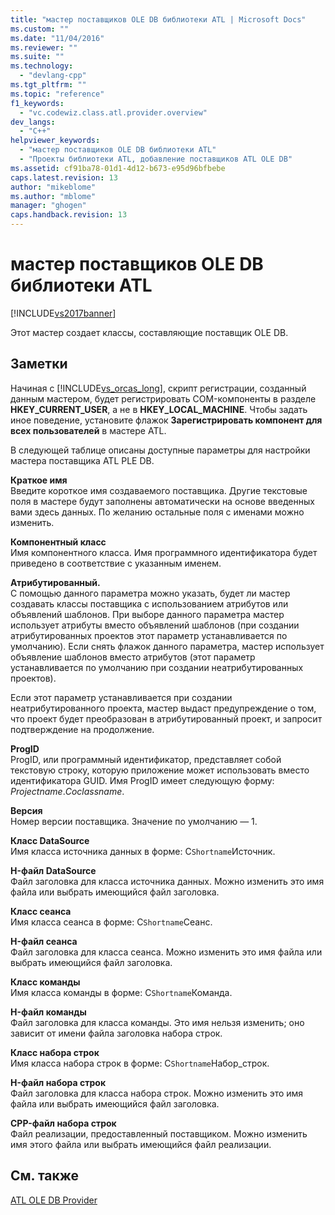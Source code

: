 ```yaml
---
title: "мастер поставщиков OLE DB библиотеки ATL | Microsoft Docs"
ms.custom: ""
ms.date: "11/04/2016"
ms.reviewer: ""
ms.suite: ""
ms.technology: 
  - "devlang-cpp"
ms.tgt_pltfrm: ""
ms.topic: "reference"
f1_keywords: 
  - "vc.codewiz.class.atl.provider.overview"
dev_langs: 
  - "C++"
helpviewer_keywords: 
  - "мастер поставщиков OLE DB библиотеки ATL"
  - "Проекты библиотеки ATL, добавление поставщиков ATL OLE DB"
ms.assetid: cf91ba78-01d1-4d12-b673-e95d96bfbebe
caps.latest.revision: 13
author: "mikeblome"
ms.author: "mblome"
manager: "ghogen"
caps.handback.revision: 13
---
```

# мастер поставщиков OLE DB библиотеки ATL
[!INCLUDE[vs2017banner](../../assembler/inline/includes/vs2017banner.md)]

Этот мастер создает классы, составляющие поставщик OLE DB.  
  
## Заметки  
 Начиная с [!INCLUDE[vs_orcas_long](../../atl/reference/includes/vs_orcas_long_md.md)], скрипт регистрации, созданный данным мастером, будет регистрировать COM\-компоненты в разделе **HKEY\_CURRENT\_USER**, а не в **HKEY\_LOCAL\_MACHINE**.  Чтобы задать иное поведение, установите флажок **Зарегистрировать компонент для всех пользователей** в мастере ATL.  
  
 В следующей таблице описаны доступные параметры для настройки мастера поставщика ATL PLE DB.  
  
 **Краткое имя**  
 Введите короткое имя создаваемого поставщика.  Другие текстовые поля в мастере будут заполнены автоматически на основе введенных вами здесь данных.  По желанию остальные поля с именами можно изменить.  
  
 **Компонентный класс**  
 Имя компонентного класса.  Имя программного идентификатора будет приведено в соответствие с указанным именем.  
  
 **Атрибутированный.**  
 С помощью данного параметра можно указать, будет ли мастер создавать классы поставщика с использованием атрибутов или объявлений шаблонов.  При выборе данного параметра мастер использует атрибуты вместо объявлений шаблонов \(при создании атрибутированных проектов этот параметр устанавливается по умолчанию\).  Если снять флажок данного параметра, мастер использует объявление шаблонов вместо атрибутов \(этот параметр устанавливается по умолчанию при создании неатрибутированных проектов\).  
  
 Если этот параметр устанавливается при создании неатрибутированного проекта, мастер выдаст предупреждение о том, что проект будет преобразован в атрибутированный проект, и запросит подтверждение на продолжение.  
  
 **ProgID**  
 ProgID, или программный идентификатор, представляет собой текстовую строку, которую приложение может использовать вместо идентификатора GUID.  Имя ProgID имеет следующую форму: *Projectname*.*Coclassname*.  
  
 **Версия**  
 Номер версии поставщика.  Значение по умолчанию — 1.  
  
 **Класс DataSource**  
 Имя класса источника данных в форме: C`Shortname`Источник.  
  
 **H\-файл DataSource**  
 Файл заголовка для класса источника данных.  Можно изменить это имя файла или выбрать имеющийся файл заголовка.  
  
 **Класс сеанса**  
 Имя класса сеанса в форме: C`Shortname`Сеанс.  
  
 **H\-файл сеанса**  
 Файл заголовка для класса сеанса.  Можно изменить это имя файла или выбрать имеющийся файл заголовка.  
  
 **Класс команды**  
 Имя класса команды в форме: C`Shortname`Команда.  
  
 **H\-файл команды**  
 Файл заголовка для класса команды.  Это имя нельзя изменить; оно зависит от имени файла заголовка набора строк.  
  
 **Класс набора строк**  
 Имя класса набора строк в форме: C`Shortname`Набор\_строк.  
  
 **H\-файл набора строк**  
 Файл заголовка для класса набора строк.  Можно изменить это имя файла или выбрать имеющийся файл заголовка.  
  
 **CPP\-файл набора строк**  
 Файл реализации, предоставленный поставщиком.  Можно изменить имя этого файла или выбрать имеющийся файл реализации.  
  
## См. также  
 [ATL OLE DB Provider](../../atl/reference/adding-an-atl-ole-db-provider.md)
